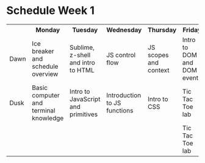 # Schedule Week 1

<table>
  <tr>
    <th></th>
    <th>Monday</th>
    <th>Tuesday</th>
    <th>Wednesday</th>
    <th>Thursday</th>
    <th>Friday</th>
  </tr>
  <tr>
    <td>Dawn</td>
    <td>Ice breaker and schedule overview</td>
    <td>Sublime, z-shell and intro to HTML</td>
    <td>JS control flow</td>
    <td>JS scopes and context</td>
    <td>Intro to DOM and DOM events</td>
  </tr>
  <tr>
    <td>Dusk</td>
    <td>Basic computer and terminal knowledge</td>
    <td>Intro to JavaScript and primitives</td>
    <td>Introduction to JS functions</td>
    <td>Intro to CSS</td>
    <td>Tic Tac Toe lab</td>
  </tr>
  <tr>
    <td></td>
    <td></td>
    <td></td>
    <td></td>
    <td></td>
    <td>Tic Tac Toe lab</td>
  </tr>
</table>
